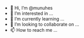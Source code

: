 - 👋 Hi, I’m @munuhes
- 👀 I’m interested in ...
- 🌱 I’m currently learning ...
- 💞️ I’m looking to collaborate on ...
- 📫 How to reach me ...

<!---
munuhes/munuhes is a ✨ special ✨ repository because its `README.md` (this file) appears on your GitHub profile.
You can click the Preview link to take a look at your changes.
--->
